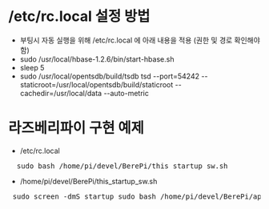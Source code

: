 
# /etc/rc.local 설정 방법

- 부팅시 자동 실행을 위해 /etc/rc.local 에 아래 내용을 적용 (권한 및 경로 확인해야 함) 
- sudo /usr/local/hbase-1.2.6/bin/start-hbase.sh
- sleep 5 
- sudo /usr/local/opentsdb/build/tsdb tsd --port=54242 --staticroot=/usr/local/opentsdb/build/staticroot --cachedir=/usr/local/data --auto-metric


# 라즈베리파이 구현 예제
- /etc/rc.local
<pre>  sudo bash /home/pi/devel/BerePi/this_startup_sw.sh </pre>

- /home/pi/devel/BerePi/this_startup_sw.sh
<pre> sudo screen -dmS startup sudo bash /home/pi/devel/BerePi/apps/otsdb/start_tsdb.sh </pre>

